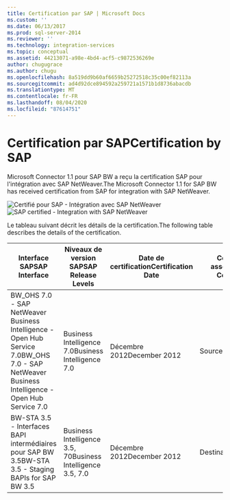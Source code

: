 ```yaml
---
title: Certification par SAP | Microsoft Docs
ms.custom: ''
ms.date: 06/13/2017
ms.prod: sql-server-2014
ms.reviewer: ''
ms.technology: integration-services
ms.topic: conceptual
ms.assetid: 44213071-a98e-4bd4-acf5-c9872536269e
author: chugugrace
ms.author: chugu
ms.openlocfilehash: 8a519dd9b60af6659b25272518c35c00ef82113a
ms.sourcegitcommit: ad4d92dce894592a259721a1571b1d8736abacdb
ms.translationtype: MT
ms.contentlocale: fr-FR
ms.lasthandoff: 08/04/2020
ms.locfileid: "87614751"
---
```

# <a name="certification-by-sap"></a><span data-ttu-id="14ba9-102">Certification par SAP</span><span class="sxs-lookup"><span data-stu-id="14ba9-102">Certification by SAP</span></span>
  <span data-ttu-id="14ba9-103">Microsoft Connector 1.1 pour SAP BW a reçu la certification SAP pour l'intégration avec SAP NetWeaver.</span><span class="sxs-lookup"><span data-stu-id="14ba9-103">The Microsoft Connector 1.1 for SAP BW has received certification from SAP for integration with SAP NetWeaver.</span></span>  
  
 <span data-ttu-id="14ba9-104">![Certifié pour SAP - Intégration avec SAP NetWeaver](media/sapcertifiedforssis11.gif "Certifié pour SAP - Intégration avec SAP NetWeaver")</span><span class="sxs-lookup"><span data-stu-id="14ba9-104">![SAP certified - Integration with SAP NetWeaver](media/sapcertifiedforssis11.gif "SAP certified - Integration with SAP NetWeaver")</span></span>  
  
 <span data-ttu-id="14ba9-105">Le tableau suivant décrit les détails de la certification.</span><span class="sxs-lookup"><span data-stu-id="14ba9-105">The following table describes the details of the certification.</span></span>  
  
|<span data-ttu-id="14ba9-106">Interface SAP</span><span class="sxs-lookup"><span data-stu-id="14ba9-106">SAP Interface</span></span>|<span data-ttu-id="14ba9-107">Niveaux de version SAP</span><span class="sxs-lookup"><span data-stu-id="14ba9-107">SAP Release Levels</span></span>|<span data-ttu-id="14ba9-108">Date de certification</span><span class="sxs-lookup"><span data-stu-id="14ba9-108">Certification Date</span></span>|<span data-ttu-id="14ba9-109">Composant associé</span><span class="sxs-lookup"><span data-stu-id="14ba9-109">Related Component</span></span>|  
|-------------------|------------------------|------------------------|-----------------------|  
|<span data-ttu-id="14ba9-110">BW_OHS 7.0 - SAP NetWeaver Business Intelligence - Open Hub Service 7.0</span><span class="sxs-lookup"><span data-stu-id="14ba9-110">BW_OHS 7.0 - SAP NetWeaver Business Intelligence - Open Hub Service 7.0</span></span>|<span data-ttu-id="14ba9-111">Business Intelligence 7.0</span><span class="sxs-lookup"><span data-stu-id="14ba9-111">Business Intelligence 7.0</span></span>|<span data-ttu-id="14ba9-112">Décembre 2012</span><span class="sxs-lookup"><span data-stu-id="14ba9-112">December 2012</span></span>|<span data-ttu-id="14ba9-113">Source</span><span class="sxs-lookup"><span data-stu-id="14ba9-113">Source</span></span>|  
|<span data-ttu-id="14ba9-114">BW-STA 3.5 - Interfaces BAPI intermédiaires pour SAP BW 3.5</span><span class="sxs-lookup"><span data-stu-id="14ba9-114">BW-STA 3.5 - Staging BAPIs for SAP BW 3.5</span></span>|<span data-ttu-id="14ba9-115">Business Intelligence 3.5, 70</span><span class="sxs-lookup"><span data-stu-id="14ba9-115">Business Intelligence 3.5, 7.0</span></span>|<span data-ttu-id="14ba9-116">Décembre 2012</span><span class="sxs-lookup"><span data-stu-id="14ba9-116">December 2012</span></span>|<span data-ttu-id="14ba9-117">Destination</span><span class="sxs-lookup"><span data-stu-id="14ba9-117">Destination</span></span>|  
  
  
